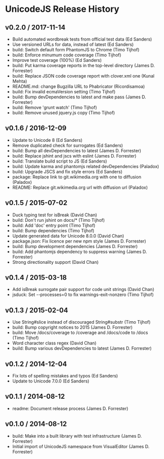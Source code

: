 # UnicodeJS Release History

## v0.2.0 / 2017-11-14
* Build automated wordbreak tests from official test data (Ed Sanders)
* Use versioned URLs for data, instead of latest (Ed Sanders)
* build: Switch default form PhantomJS to Chrome (Timo Tijhof)
* build: Enforce minumum code coverage (Timo Tijhof)
* Improve test coverage (100%) (Ed Sanders)
* build: Put karma coverage reports in the top-level directory (James D. Forrester)
* build: Replace JSON code coverage report with clover.xml one (Kunal Mehta)
* README.md: change Bugzilla URL to Phabricator (Ricordisamoa)
* build: Fix invalid ecmaVersion setting (Timo Tijhof)
* build: Bump devDependencies to latest and make pass (James D. Forrester)
* build: Remove 'grunt watch' (Timo Tijhof)
* build: Remove unused jquery.js copy (Timo Tijhof)

## v0.1.6 / 2016-12-09
* Update to Unicode 8 (Ed Sanders)
* Remove duplicated check for surrogates (Ed Sanders)
* build: Bump all devDependencies to latest (James D. Forrester)
* build: Replace jshint and jscs with eslint (James D. Forrester)
* build: Translate build script to JS (Ed Sanders)
* build: Update karma and phantomjs related devDependencies (Paladox)
* build: Upgrade JSCS and fix style errors (Ed Sanders)
* package: Replace link to git.wikimedia.org with one to diffusion (Paladox)
* README: Replace git.wikimedia.org url with diffusion url (Paladox)

## v0.1.5 / 2015-07-02
* Duck typing test for isBreak (David Chan)
* build: Don't run jshint on docs/* (Timo Tijhof)
* build: Add 'doc' entry point (Timo Tijhof)
* build: Bump dependencies (Timo Tijhof)
* Update generated data for Unicode 8.0.0 (David Chan)
* package.json: Fix licence per new npm style (James D. Forrester)
* build: Bump development dependencies (James D. Forrester)
* build: Add phantomjs dependency to suppress warning (James D. Forrester)
* Strong directionality support (David Chan)

## v0.1.4 / 2015-03-18
* Add isBreak surrogate pair support for code unit strings (David Chan)
* jsduck: Set --processes=0 to fix warnings-exit-nonzero (Timo Tijhof)

## v0.1.3 / 2015-02-04
* Use String#slice instead of discouraged String#substr (Timo Tijhof)
* build: Bump copyright notices to 2015 (James D. Forrester)
* build: Move /docs/coverage to /coverage and /docs/code to /docs (Timo Tijhof)
* Word character class regex (David Chan)
* build: Bump various devDependencies to latest (James D. Forrester)

## v0.1.2 / 2014-12-04
* Fix lots of spelling mistakes and typos (Ed Sanders)
* Update to Unicode 7.0.0 (Ed Sanders)

## v0.1.1 / 2014-08-12
* readme: Document release process (James D. Forrester)

## v0.1.0 / 2014-08-12
* build: Make into a built library with test infrastructure (James D. Forrester)
* Initial import of UnicodeJS namespace from VisualEditor (James D. Forrester)
